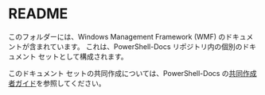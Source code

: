 # <a name="readme"></a>README

このフォルダーには、Windows Management Framework (WMF) のドキュメントが含まれています。
これは、PowerShell-Docs リポジトリ内の個別のドキュメント セットとして構成されます。

このドキュメント セットの共同作成については、PowerShell-Docs の[共同作成者ガイド](https://github.com/PowerShell/PowerShell-Docs/blob/staging/CONTRIBUTING.md)を参照してください。